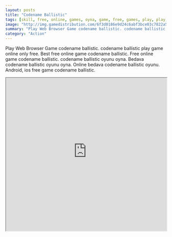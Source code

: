```yaml
---
layout: posts
title: "Codename Ballistic"
tags: [skill, free, online, games, oyna, game, free, games, play, play, games]
image: "http://img.gamedistribution.com/6f3d0186e9d24c6abf3bce03c7822a5d.jpg"
summary: "Play Web Browser Game codename ballistic. codename ballistic play game online only free. Best free online game codename ballistic. Free online game codename ballistic. codename ballistic oyunu oyna. Bedava codename ballistic oyunu oyna. Online bedava codename ballistic oyunu. Android, ios free game codename ballistic."
category: "Action"
---
```


Play Web Browser Game codename ballistic. codename ballistic play game online only free. Best free online game codename ballistic. Free online game codename ballistic. codename ballistic oyunu oyna. Bedava codename ballistic oyunu oyna. Online bedava codename ballistic oyunu. Android, ios free game codename ballistic.

<iframe width="100%" height="480px;" src="http://flash.gamedistribution.com?game=6f3d0186e9d24c6abf3bce03c7822a5d"></iframe>